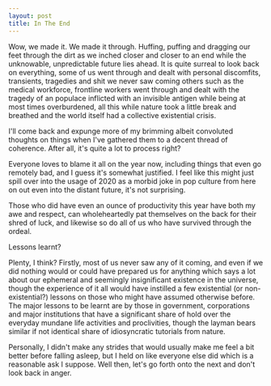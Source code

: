 ```yaml
---
layout: post
title: In The End
---
```

Wow, we made it. We made it through. Huffing, puffing and dragging our feet through the dirt as we inched closer and closer to an end while the unknowable, unpredictable future lies ahead. It is quite surreal to look back on everything, some of us went through and dealt with personal discomfits, transients, tragedies and shit we never saw coming others such as the medical workforce, frontline workers went through and dealt with the tragedy of an populace inflicted with an invisible antigen while being at most times overburdened, all this while nature took a little break and breathed and the world itself had a collective existential crisis.

I'll come back and expunge more of my brimming albeit convoluted thoughts on things when I've gathered them to a decent thread of coherence. After all, it's quite a lot to process right?

Everyone loves to blame it all on the year now, including things that even go remotely bad, and I guess it's somewhat justified. I feel like this might just spill over into the usage of 2020 as a morbid joke in pop culture from here on out even into the distant future, it's not surprising. 

Those who did have even an ounce of productivity this year have both my awe and respect, can wholeheartedly pat themselves on the back for their shred of luck, and likewise so do all of us who have survived through the ordeal.

Lessons learnt?

Plenty, I think? Firstly, most of us never saw any of it coming, and even if we did nothing would or could have prepared us for anything which says a lot about our ephemeral and seemingly insignificant existence in the universe, though the experience of it all would have instilled a few existential (or non-existential?) lessons on those who might have assumed otherwise before. The major lessons to be learnt are by those in government, corporations and major institutions that have a significant share of hold over the everyday mundane life activities and proclivities, though the layman bears similar if not identical share of idiosyncratic tutorials from nature.

Personally, I didn't make any strides that would usually make me feel a bit better before falling asleep, but I held on like everyone else did which is a reasonable ask I suppose. Well then, let's go forth onto the next and don't look back in anger.
